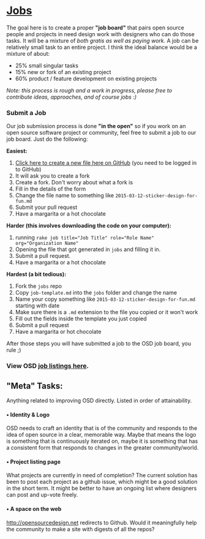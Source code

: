 # [Jobs](http://opensourcedesign.net/jobs/)

The goal here is to create a proper **"job board"** that pairs open source people and projects in need design work with designers who can do those tasks.
It will be a mixture of *both gratis as well as paying work.*
A job can be relatively small task to an entire project.
I think the ideal balance would be a mixture of about:

* 25% small singular tasks
* 15% new or fork of an existing project
* 60% product / feature development on existing projects

*Note: this process is rough and a work in progress, please free to contribute ideas, approaches, and of course jobs :)*


### Submit a Job

Our job submission process is done **"in the open"** so if you work on an open source software project or community, feel free to submit a job to our job board. Just do the following:

**Easiest:**

1. [Click here to create a new file here on GitHub](https://github.com/opensourcedesign/jobs/new/gh-pages?filename=jobs/YYY-MM-DD-ChooseAJobTitle.md&value=---%0Alayout:%20jobs%0Atitle:%20Job%20Title%0Arole:%20Job%20Role%20%23%20Eg:%20Logo%20Designer,%20UX%20Designer%0Aorganization:%20Organization%20Name%0Agithub:%20github-username%0Acontact:%20email,%20github,%20irc%20channel,%20etc%0Acontributing_md:%20%28optional%29%20%0Acontributors_md:%20%28optional%29%20%0Aurl:%20http://organisation-website.com%0Atags:%20interface%20design,%20branding,%20logo%0Astatus:%20searching%20/%20%0Arate:%20gratis%20/%20$60%20hour%20/%20$1000%20total%20/%20etc...%0Adate_posted:%20yyyy-mm-dd%0A---%0AWrite%20the%20description%20of%20the%20job%20here.%20Keep%20each%20sentence%20on%20a%20new%20line,%20to%20make%20clean%20diff%20reviews.) (you need to be logged in to GitHub)
2. It will ask you to create a fork
3. Create a fork. Don't worry about what a fork is
4. Fill in the details of the form
5. Change the file name to something like `2015-03-12-sticker-design-for-fun.md`
5. Submit your pull request
6. Have a margarita or a hot chocolate

**Harder (this involves downloading the code on your computer):**

1. running `rake job title="Job Title" role="Role Name" org="Organization Name"`
2. Opening the file that got generated in `jobs` and filling it in.
3. Submit a pull request.
4. Have a margarita or a hot chocolate

**Hardest (a bit tedious):**

1. Fork the `jobs` repo
2. Copy `job-template.md` into the `jobs` folder and change the name
3. Name your copy something like `2015-03-12-sticker-design-for-fun.md` starting with date
4. Make sure there is a `.md` extension to the file you copied or it won't work
5. Fill out the fields inside the template you just copied
6. Submit a pull request
7. Have a margarita or hot chocolate

After those steps you will have submitted a job to the OSD job board, you rule ;)

### View OSD [job listings here](http://opensourcedesign.net/jobs/).

## "Meta" Tasks:

Anything related to improving OSD directly. Listed in order of attainability.

#### • Identity & Logo
OSD needs to craft an identity that is of the community and responds to the idea of open source in a clear, memorable way.
Maybe that means the logo is something that is continuously iterated on, maybe it is something that has a consistent form that responds to changes in the greater community/world.

#### • Project listing page
What projects are currently in need of completion?
The current solution has been to post each project as a github issue, which might be a good solution in the short term.
It might be better to have an ongoing list where designers can post and up-vote freely.

#### • A space on the web
http://opensourcedesign.net redirects to Github.
Would it meaningfully help the community to make a site with digests of all the repos?
